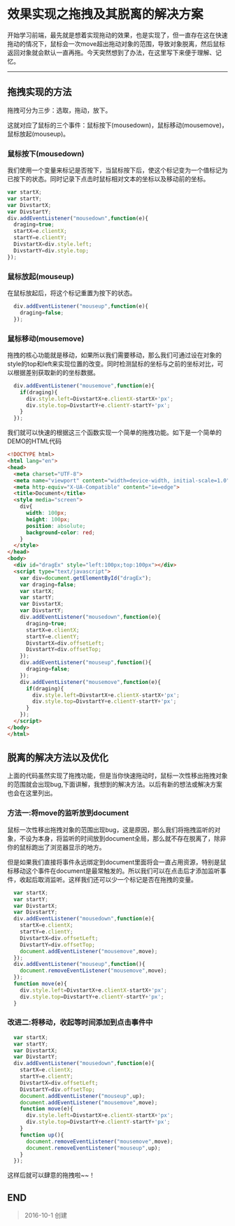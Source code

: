 # 效果实现之拖拽及其脱离的解决方案

开始学习前端，最先就是想着实现拖动的效果，也是实现了，但一直存在这在快速拖动的情况下，鼠标会一次move超出拖动对象的范围，导致对象脱离，然后鼠标返回对象就会默认一直再拖。今天突然想到了办法，在这里写下来便于理解、记忆。

---
## 拖拽实现的方法

拖拽可分为三步：选取，拖动，放下。

这就对应了鼠标的三个事件：鼠标按下(mousedown)，鼠标移动(mousemove)，鼠标放起(mouseup)。

### 鼠标按下(mousedown)

我们使用一个变量来标记是否按下，当鼠标按下后，使这个标记变为一个值标记为已按下的状态。同时记录下点击时鼠标相对文本的坐标以及移动前的坐标。

``` javascript
var startX;
var startY;
var DivstartX;
var DivstartY;
div.addEventListener("mousedown",function(e){
  draging=true;
  startX=e.clientX;
  startY=e.clientY;
  DivstartX=div.style.left;
  DivstartY=div.style.top;
});
```

### 鼠标放起(mouseup)

在鼠标放起后，将这个标记重置为按下的状态。

``` javascript
  div.addEventListener("mouseup",function(e){
    draging=false;
  });
```

### 鼠标移动(mousemove)

拖拽的核心功能就是移动，如果所以我们需要移动，那么我们可通过设在对象的style的top和left来实现位置的改变。同时检测鼠标的坐标与之前的坐标对比，可以根据差别获取新的的坐标数据。

``` javascript
  div.addEventListener("mousemove",function(e){
    if(draging){
      div.style.left=DivstartX+e.clientX-startX+'px';
      div.style.top=DivstartY+e.clientY-startY+'px';
    }
  });
```

我们就可以快速的根据这三个函数实现一个简单的拖拽功能。如下是一个简单的DEMO的HTML代码

``` html
<!DOCTYPE html>
<html lang="en">
<head>
  <meta charset="UTF-8">
  <meta name="viewport" content="width=device-width, initial-scale=1.0">
  <meta http-equiv="X-UA-Compatible" content="ie=edge">
  <title>Document</title>
  <style media="screen">
    div{
      width: 100px;
      height: 100px;
      position: absolute;
      background-color: red;
    }
  </style>
</head>
<body>
  <div id="dragEx" style="left:100px;top:100px"></div>
  <script type="text/javascript">
    var div=document.getElementById("dragEx");
    var draging=false;
    var startX;
    var startY;
    var DivstartX;
    var DivstartY;
    div.addEventListener("mousedown",function(e){
      draging=true;
      startX=e.clientX;
      startY=e.clientY;
      DivstartX=div.offsetLeft;
      DivstartY=div.offsetTop;
    });
    div.addEventListener("mouseup",function(){
      draging=false;
    });
    div.addEventListener("mousemove",function(e){
      if(draging){
        div.style.left=DivstartX+e.clientX-startX+'px';
        div.style.top=DivstartY+e.clientY-startY+'px';
      }
    });
  </script>
</body>
</html>
```

## 脱离的解决方法以及优化

上面的代码虽然实现了拖拽功能，但是当你快速拖动时，鼠标一次性移出拖拽对象的范围就会出现bug,下面讲解，我想到的解决方法。以后有新的想法或解决方案也会在这里列出。

### 方法一:将move的监听放到document

鼠标一次性移出拖拽对象的范围出现bug，这是原因，那么我们将拖拽监听的对象，不设为本身，将监听的时间放到document全局，那么就不存在脱离了，除非你的鼠标跑出了浏览器显示的地方。

但是如果我们直接将事件永远绑定到document里面将会一直占用资源，特别是鼠标移动这个事件在document是最常触发的。所以我们可以在点击后才添加监听事件，收起后取消监听。这样我们还可以少一个标记是否在拖拽的变量。

``` javascript
  var startX;
  var startY;
  var DivstartX;
  var DivstartY;
  div.addEventListener("mousedown",function(e){
    startX=e.clientX;
    startY=e.clientY;
    DivstartX=div.offsetLeft;
    DivstartY=div.offsetTop;
    document.addEventListener("mousemove",move);
  });
  div.addEventListener("mouseup",function(){
    document.removeEventListener("mousemove",move);
  });
  function move(e){
    div.style.left=DivstartX+e.clientX-startX+'px';
    div.style.top=DivstartY+e.clientY-startY+'px';
  }
```

### 改进二:将移动，收起等时间添加到点击事件中

``` javascript
  var startX;
  var startY;
  var DivstartX;
  var DivstartY;
  div.addEventListener("mousedown",function(e){
    startX=e.clientX;
    startY=e.clientY;
    DivstartX=div.offsetLeft;
    DivstartY=div.offsetTop;
    document.addEventListener("mouseup",up);
    document.addEventListener("mousemove",move);
    function move(e){
      div.style.left=DivstartX+e.clientX-startX+'px';
      div.style.top=DivstartY+e.clientY-startY+'px';
    }
    function up(){
      document.removeEventListener("mousemove",move);
      document.removeEventListener("mouseup",up);
    }
  });
```

这样后就可以肆意的拖拽啦~~！

## END

>2016-10-1 创建

